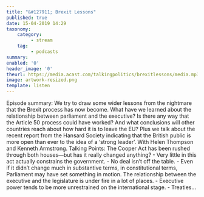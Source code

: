 ```yaml
---
title: "&#127911; Brexit Lessons"
published: true
date: 15-04-2019 14:29
taxonomy:
    category:
         - stream
    tag:
         - podcasts
summary:
enabled: '0'
header_image: '0'
theurl: https://media.acast.com/talkingpolitics/brexitlessons/media.mp3
image: artwork-resized.png
template: listen
---
```

 
Episode summary: We try to draw some wider lessons from the nightmare that the Brexit process has now become. What have we learned about the relationship between parliament and the executive? Is there any way that the Article 50 process could have worked? And what conclusions will other countries reach about how hard it is to leave the EU? Plus we talk about the recent report from the Hansard Society indicating that the British public is more open than ever to the idea of a ‘strong leader’. With Helen Thompson and Kenneth Armstrong. Talking Points: The Cooper Act has been rushed through both houses—but has it really changed anything? - Very little in this act actually constrains the government. - No deal isn’t off the table. - Even if it didn’t change much in substantive terms, in constitutional terms, Parliament may have set something in motion. The relationship between the executive and the legislature is under fire in a lot of places. - Executive power tends to be more unrestrained on the international stage. - Treaties…
